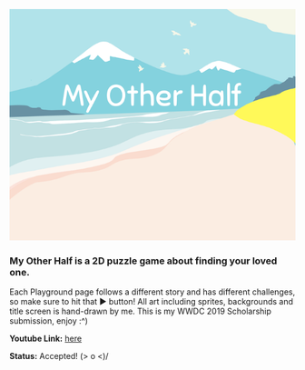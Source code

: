 ![My Other Half Logo.](spielwiese/my-other-half.playground/Pages/Intro.xcplaygroundpage/Resources/bg-logo.png)

### __My Other Half__ is a 2D puzzle game about finding your loved one. 

Each Playground page follows a different story and has different challenges, so make sure to hit that ▶️ button! All art including sprites, backgrounds and title screen is hand-drawn by me. This is my WWDC 2019 Scholarship submission, enjoy :^) 

__Youtube Link:__ [here](https://youtu.be/uoT1gwVEYtc)

__Status:__ Accepted! (> o <)/
